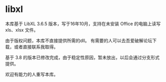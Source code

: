 # libxl
本库基于 LibXL 3.6.5 版本，写于16年10月，支持在未安装 Office 的电脑上读写 xls、xlsx 文件。

由于版权问题，本库不直接提供所需的dll。
有需要的人可以去吾爱破解论坛下载，或者直接联系我取得。

基于 3.8 的版本已修改完成，由于稳定性原因，暂未放出，以后会通过分支形式提供。

欢迎有能力的人重写本库。
